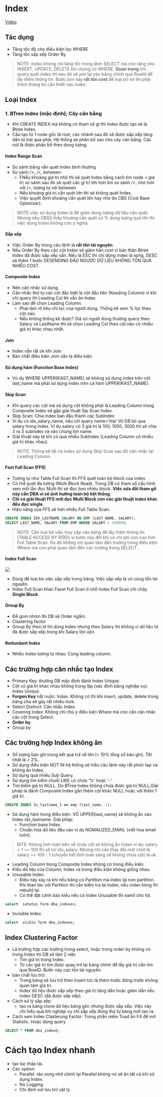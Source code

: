 # Index

[Video](https://wecommit.com.vn/courses/chuong-trinh-dao-tao-toi-uu-co-so-du-lieu-cao-cap/lesson/kien-thuc-nen-tang-phai-biet-01-dac-biet-quan-trong/)

## Tác dụng

- Tăng tốc độ cho điều kiện lọc WHERE
- Tăng tốc sắp xếp Order By

>NOTE: Index không chỉ tăng tốc trong lệnh SELECT mà còn tăng cho INSERT, UPDATE, DELETE khi chúng có WHERE.
>**Quan trọng** khi query quét index thì sau đó sẽ join lại vào bảng chính qua RowId để lấy thêm thông tin. Bước join này **rất tốn cost** để loại bỏ nó thì phải thêm thông tin cần thiết vào index.

## Loại Index

### 1. BTree Index (mặc định); Cây cân bằng

- Khi CREATE INDEX mà không có tham số gì thì index được tạo sẽ là Btree Index.
- Cấu tạo từ 1 node gốc là root, các nhánh sau đó sẽ được sắp xếp tăng dần từ trái qua phải. Hệ thống sẽ phân bố sao cho cây cân bằng. Các nút là được phân bố theo dung lượng.

#### Index Range Scan

- So sánh bằng vẫn quét Index bình thường
- So sánh />, /<, between:
  - FNếu khoảng giá trị nhỏ thì sẽ quét Index bằng cách tìm node = giá trị so sánh sau đó sẽ quét các gí trị lớn hơn khi so sánh />, nhỏ hơn với /<, tương tự với between.
  - Nếu khoảng giá trị cần quét lớn thì sẽ không quét Index.
  - Việc quyết định khoảng cần quét lớn hay nhỏ do CBS (Cost Base Optimizer).

>NOTE việc sử dụng Index là để giảm dung lượng dữ liệu cần quét. Nhưng nếu OBSS thấy khoảng cần quét có % dung lượng quá lớn thì việc dùng Index không còn ý nghĩa.

#### Sắp xếp

- Việc Order By trong câu lệnh là **rất tốn tài nguyên**
- Nếu Order By theo các cột Index sẽ giảm hẳn cost vì bản thân Btree Index đã được sắp xếp sẵn. Nếu là ESC thì chỉ dùng index là xong, DESC sẽ thêm 1 bước DESENDING ĐẢO NGƯỢC DỮ LIỆU KHÔNG TỐN QUÁ NHIỀU COST.

#### Composite Index

- Nên cân nhắc sử dụng.
- Cân nhắc thứ tự các cột đặc biệt là cột đầu tiên (Keading Column) vì khi chỉ query thì Leading Col thì vẫn ăn Index.
- Làm sao để chọn Leading Column:
  - Phải làm rõ tiêu chí lọc của người dùng. Thống kê xem % lọc theo cột nào.
  - Nếu không thống kê được? Giả sử người dùng thường query theo Salary và LastName thì sẽ chọn Leading Col theo cột nào có nhiều giá trị khác nhau nhất.

#### Join

- Index vẫn rất ok khi Join
- Bản chất điều kiện Join vấn là điều kiện

#### Sử dụng hàm (Function Base Index)

- Vú dụ WHERE UPPER(KAST_NAME) sẽ không sử dụng index trên cột last_name mà phải sử dụng index trên cả hàm UPPER(KAST_NAME).

#### Skip Scan

- Khi query các cột mà sử dụng cột không phải là Leading Column trong Composite Index sẽ gặp giải thuật Sip Scan Index.
- Skip Scan: Chia index ban đầu thành các SubIndex
- Ví dụ có idx_salary_name, nếu chỉ query name='Hai' thì DB bỏ qua salary trong index. Ví dụ salary có 3 giá trị là 100, 1000, 3000 thì sẽ chia 3 ra 3 subindex và vào chúng tìm name.
- Giải thuật này tệ khi có quá nhiều SubIndex (Leading Column có nhiều giá trị khác nhau).

>NOTE: Thống kê tất cả index sử dụng Skip Scan sau đó cân nhắc lại Leading Column.

#### Fast Full Scan (FFS)

- Tương tự như Table Full Scan thì FFS quét toàn bộ block của index.
- Có thể quét đa lường (Multi Block Read). Trong DB có tham số cấu hình xem mỗi lần đọc Multi thì sẽ đọc bao nhiêu block. **Việc sửa đổi tham gố này cần DBA vì sẽ ảnh hưởng toàn bộ hệt thống**.
- **Chỉ có giải thuật FFS mới đọc Multi Block còn các giải thuật index khác đều đọc single**.
- Hiệu năng của FFS sẽ hơn nhiều Full Table Scan.

``` SQL
CREATE INDEX IDX_LASTNAME_SALARY ON EMP (LAST_NAME, SALARY);
SELECT LAST_NAME, SALARY FROM EMP WHERE SALARY > 100000;
```

>NOTE: Cần loại bỏ việc truy cập vào bảng để lấy thêm thông tin (TABLE ACCESS BY RƠID) vì bước này đôi khi có chi phí còn cao hơn Full Table Scan. Do đó không chỉ quản tâm đến trường trong điều kiện Where mà còn phải quan tâm đến các trường trong SELECT.

#### Index Full Scan

![](./images/index-full-scan.png)

- Dùng để loại bỏ việc sắp xếp trong bảng. Việc sắp xếp là vô cùng tốn tài nguyên.
- Index Full Scan khác Fasst Full Scan ở chỗ Index Full Scan chỉ chảy **Single Block**.

#### Group By

- Để gom nhóm thì DB sẽ Order ngầm.
- Clastering factor
- Group By theo Id thì dùng Index nhưng theo Salary thì không vì dữ liệu Id đã được sắp xếp trong khi Salary lộn xộn.

#### Redundant Index

- Nhiều index tương tự nhau: Cùng leading column.

## Các trường hợp cân nhắc tạo Index

- Primary Key: thường DB mặc định đánh Index Unique.
- Cột có giá trị khác nhau không trùng lặp (xác định bằng nghiệp vụ): Index Unique.
- **Forgen Key** nắt nuộc: Index. Không có thì khi insert, update, delete trong bảng cha sẽ gây rất nhiều lock.
- Select Distinct: Cân nhắc Index.
- Covering Index: Không chỉ chú ý điều kiện Where mà còn cần cân nhắc các cột trong Select.
- **Order by**.
- Group by

## Các trường hợp Index không ăn

- Số lượng bản ghi trong kết quả trả về lớn (> 10% tổng số bản ghi). Tốt nhất là < 2%.
- Sử dụng điều kiện NOT IN hệ thống sẽ hiểu câu lệnh này rất phức tạp và không ăn Index.
- Sử dụng quá nhiều Sub Query.
- Sử dụng tìm kiếm chuỗi LIKE có chứa '%' hoặc '-'.
- Tìm kiếm giá trị NULL. Do BTree Index không chứa được giá trị NULL.Giải pháp là đánh Composite Index gắn thêm cột khác NULL hoặc với thếm 1 giá trị.

``` SQL
CREATE INDEX ĩn_lastname_1 on emp (last_name, 1);
```

- Sử dụng hàm trong điều kiện. VD UPPER(last_name) sẽ không ắn vào Index idx_lastname. Giải pháp:
  - Function base Index.
  - Chuẩn hóa dữ liệu đầu vào ví dụ NOMALIZED_EMAIL (viết hoa email luôn).

>BITE: Không tính toán bên vế chứa cột sẽ không ắn Index ví dụ: salary + 1 >= 100 thì sẽ toi idx_salary. Nhưng chỉ cần thay đổi một chút là salary >= 100 - 1 (chuyển hết tính toán sang về không chứa cột) là ok.

- Leading Column trong Composite Index không có trong điều kiện.
- Kiểu dữ liệu của Column, Index và trong điều kiện không giống nhau.
- Unusable Index.
  - Điều này xảy ra khi nếu bảng có Partition mà index lại non partition. Khi thao tác với Partition thì cần kiểm tra lại Index, nếu index hỏng thì rebuild lại.
  - Có thể đặt cảnh báo kiểu nếu có Index Unusable thì eamil cho tôi.

``` Sql
select  satatus form dba_indexes;
```

- Invisible Index.

``` Sql
select  víible form dba_indexes;
```

## Index Clustering Factor

- Là trường hợp các trường trong select, hoặc trong order by không có trong Index thì DB sẽ làm 2 việc
  - Tìm giá trị trong Index.
  - Từ các giá trị tìm được quay trở lại bảng chính để lấy giá trị cần tìm qua RowID. Bước này cực tốn tài nguyên.
- bản chất lưu trữ:
  - Trong bảng sẽ lưu trữ theo Insert tức là thêm trước đứng trước không quan tâm giá trị.
  - Index dữ liệu được sắp xếp theo giá trị tăng dần hoặc giảm dần nếu index DESC (đã được sắp xếp).
- Cách xử lý sắp xếp:
  - tạo ra bảng clone dữ liệu bảng gốc nhưng được sắp xếp. Việc này chỉ hiểu quả khi nghiệp vụ chỉ sắp xếp đúng thứ tự bảng mới tạo ra.
- Cách xem Index Clasterung Factor: Trong phần mềm Toad ấn F4 để mở Statistic. Hoặc dùng query

``` SQL
SELECT ^ FROM dba_indexé;
```

# Cách tạo Index nhanh

- tạo lúc thấp tải.
- Các option:
  - Parallel. tảo xong nhớ chỉnh lại Parallel không nó sẽ ăn tất cả khi sử dụng Index.
  - No Logging.
  - Chỉ định nơi lưu trữ vật lý

